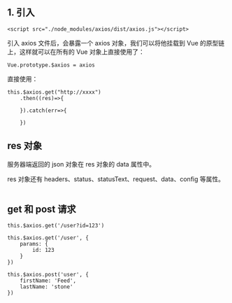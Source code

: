## 1. 引入

```
<script src="./node_modules/axios/dist/axios.js"></script>
```

引入 axios 文件后，会暴露一个 axios 对象，我们可以将他挂载到 Vue 的原型链上，这样就可以在所有的 Vue 对象上直接使用了：

```
Vue.prototype.$axios = axios
```

直接使用：

```
this.$axios.get("http://xxxx")
    .then((res)=>{

    }).catch(err=>{

    })
```

## res 对象

服务器端返回的 json 对象在 res 对象的 data 属性中。

res 对象还有 headers、status、statusText、request、data、config 等属性。

![]()

## get 和 post 请求

```
this.$axios.get('/user?id=123')

this.$axios.get('/user', {
    params: {
        id: 123
    }
})
```

```
this.$axios.post('user', {
    firstName: 'Feed',
    lastName: 'stone'
})
```
